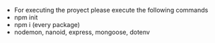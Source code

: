 - For executing the proyect please execute the following commands
- npm init
- npm i (every package)
- nodemon, nanoid, express, mongoose, dotenv
